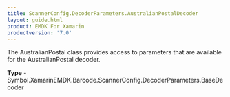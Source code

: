 ```yaml
---
title: ScannerConfig.DecoderParameters.AustralianPostalDecoder
layout: guide.html 
product: EMDK For Xamarin 
productversion: '7.0' 
---
```

The AustralianPostal class provides access to parameters that are available for the AustralianPostal decoder.

**Type** - Symbol.XamarinEMDK.Barcode.ScannerConfig.DecoderParameters.BaseDecoder



